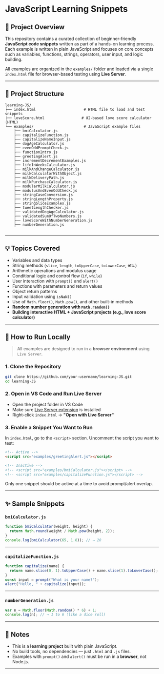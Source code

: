 # JavaScript Learning Snippets

## 🧠 Project Overview

This repository contains a curated collection of beginner-friendly **JavaScript code snippets** written as part of a hands-on learning process.  
Each example is written in plain JavaScript and focuses on core concepts such as variables, functions, strings, operators, user input, and logic building.

All examples are organized in the `examples/` folder and loaded via a single `index.html` file for browser-based testing using **Live Server**.

---

## 📁 Project Structure

```
learning-JS/
├── index.html                      # HTML file to load and test snippets
├── loveScore.html                 # UI-based love score calculator (HTML)
└── examples/                       # JavaScript example files
    ├── bmiCalculator.js
    ├── capitalizeFunction.js
    ├── capitalizeNameInput.js
    ├── dogAgeCalculator.js
    ├── evenOddPromptCheck.js
    ├── functionIntro.js
    ├── greetingAlert.js
    ├── incrementDecrementExamples.js
    ├── lifeInWeeksCalculator.js
    ├── milkAndChangeCalculator.js
    ├── milkCalculatorWithObject.js
    ├── milkDeliveryPath.js
    ├── milkPurchaseCalculator.js
    ├── modularMilkCalculator.js
    ├── modulusAndEvenOddCheck.js
    ├── stringCaseConversion.js
    ├── stringLengthProperty.js
    ├── stringSliceExamples.js
    ├── tweetLengthChecker.js
    ├── validatedDogAgeCalculator.js
    ├── validatedSumOfTwoNumbers.js
    ├── loveScoreWithNumberGeneration.js
    ├── numberGeneration.js
    
```

---

## 💡 Topics Covered

- Variables and data types  
- String methods (`slice`, `length`, `toUpperCase`, `toLowerCase`, etc.)  
- Arithmetic operations and modulus usage  
- Conditional logic and control flow (`if`, `while`)  
- User interaction with `prompt()` and `alert()`  
- Functions with parameters and return values  
- Object return patterns  
- Input validation using `isNaN()`  
- Use of `Math.floor()`, `Math.pow()`, and other built-in methods  
- **Random number generation with `Math.random()`**  
- **Building interactive HTML + JavaScript projects (e.g., love score calculator)**    

---

## 🚀 How to Run Locally

> All examples are designed to run in a **browser environment** using `Live Server`.

### 1. Clone the Repository

```bash
git clone https://github.com/your-username/learning-JS.git
cd learning-JS
```

### 2. Open in VS Code and Run Live Server

- Open the project folder in VS Code  
- Make sure [Live Server extension](https://marketplace.visualstudio.com/items?itemName=ritwickdey.LiveServer) is installed  
- Right-click `index.html` → **"Open with Live Server"**

### 3. Enable a Snippet You Want to Run

In `index.html`, go to the `<script>` section. Uncomment the script you want to test:

```html
<!-- Active -->
<script src="examples/greetingAlert.js"></script>

<!-- Inactive -->
<!-- <script src="examples/bmiCalculator.js"></script> -->
<!-- <script src="examples/capitalizeFunction.js"></script> -->
```

Only one snippet should be active at a time to avoid prompt/alert overlap.

---

## ✨ Sample Snippets

### `bmiCalculator.js`

```js
function bmiCalculator(weight, height) {
  return Math.round(weight / Math.pow(height, 2));
}
console.log(bmiCalculator(65, 1.8)); // → 20
```

---

### `capitalizeFunction.js`

```js
function capitalize(name) {
  return name.slice(0, 1).toUpperCase() + name.slice(1).toLowerCase();
}
const input = prompt("What is your name?");
alert("Hello, " + capitalize(input));
```

---

### `numberGeneration.js`

```js
var n = Math.floor(Math.random() * 6) + 1;
console.log(n); // → 1 to 6 (like a dice roll)
```

---

## 📌 Notes

- This is a **learning project** built with plain JavaScript.  
- No build tools, no dependencies — just `.html` and `.js` files.  
- Examples with `prompt()` and `alert()` must be run in a **browser**, not Node.js.

---
